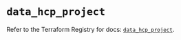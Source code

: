 # `data_hcp_project`

Refer to the Terraform Registry for docs: [`data_hcp_project`](https://registry.terraform.io/providers/hashicorp/hcp/0.95.0/docs/data-sources/project).
